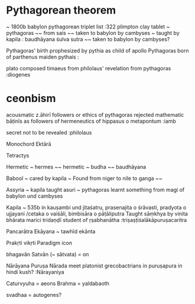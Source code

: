 
# Pythagorean theorem
~ 1800b babylon pythagorean triplet list :322 plimpton clay tablet
~ pythagoras
~~ from sais
~~ taken to babylon by cambyses
~ taught by kapila : baudhāyana śulva sutra
~~ taken to babylon by cambyses?

Pythagoras' birth prophesized by pythia as child of apollo
Pythagoras born of parthenus maiden pythais
:

plato composed timaeus from philolaus' revelation from pythagoras
:diogenes

# ceonbism

acousmatic z.āhirī followers or ethics of pythagoras rejected mathematic bāṭinīs as followers of hermeneutics of hippasus o metapontum
:iamb

secret not to be revealed
:philolaus

Monochord
Ektārā

Tetractys

Hermetic
~ hermes
~~ hermetic
~ budha
~~ baudhāyana

Babool
~ cared by kapila
~ Found from niger to nile to ganga
~~ 

Assyria
~ kapila taught asuri
~ pythagoras learnt something from magi of babylon und cambyses

Kapila
~ 
535b in kauṣambi und jitaśatru, prasenajita o śrāvasti, pradyota o ujjayani /cetaka o vaiśāli, bimbisāra o pāṭāliputra
Taught sāṃkhya by vinita bhārata marici tridaṇḍī student of ṛṣabhanātha
:triṣaṣṭiśalākāpuruṣacaritra

Pancarātra
Ekāyana
~ tawhīd
ekānta

Prakṛti vikṛti
Paradigm icon

bhagavān 
Satvān (~ sātvata) = on

Nārāyana
Puruṣa
Nārada meet platonist grecobactrians in puruṣapura in hindi kush? :Nārayaniya 

Caturvyuha = aeons
Brahma = yaldabaoth

svadhaa = autogenes?